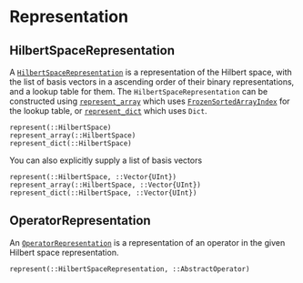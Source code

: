 # Representation

## HilbertSpaceRepresentation

A [`HilbertSpaceRepresentation`](@ref) is a representation of the Hilbert space,
with the list of basis vectors in a ascending order of their binary representations,
and a lookup table for them. The `HilbertSpaceRepresentation` can be constructed
using [`represent_array`](@ref) which uses [`FrozenSortedArrayIndex`](@ref) for
the lookup table, or [`represent_dict`](@ref) which uses `Dict`.

```@docs
represent(::HilbertSpace)
represent_array(::HilbertSpace)
represent_dict(::HilbertSpace)
```
You can also explicitly supply a list of basis vectors
```@docs
represent(::HilbertSpace, ::Vector{UInt})
represent_array(::HilbertSpace, ::Vector{UInt})
represent_dict(::HilbertSpace, ::Vector{UInt})
```

## OperatorRepresentation

An [`OperatorRepresentation`](@ref) is a representation of an operator in the given
Hilbert space representation.

```@docs
represent(::HilbertSpaceRepresentation, ::AbstractOperator)
```
